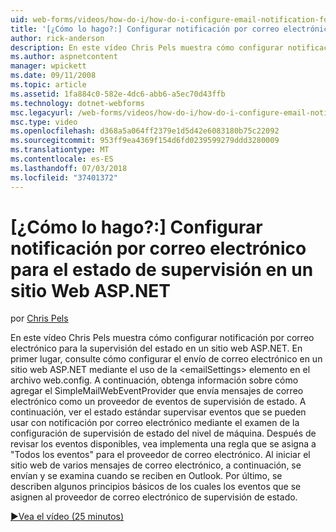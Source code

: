 ```yaml
---
uid: web-forms/videos/how-do-i/how-do-i-configure-email-notification-for-health-monitoring-on-an-aspnet-web-site
title: '[¿Cómo lo hago?:] Configurar notificación por correo electrónico para la supervisión de estado en un sitio Web ASP.NET | Microsoft Docs'
author: rick-anderson
description: En este vídeo Chris Pels muestra cómo configurar notificación por correo electrónico para la supervisión del estado en un sitio web ASP.NET. En primer lugar, consulte cómo configurar el envío de e...
ms.author: aspnetcontent
manager: wpickett
ms.date: 09/11/2008
ms.topic: article
ms.assetid: 1fa884c0-582e-4dc6-abb6-a5ec70d43ffb
ms.technology: dotnet-webforms
msc.legacyurl: /web-forms/videos/how-do-i/how-do-i-configure-email-notification-for-health-monitoring-on-an-aspnet-web-site
msc.type: video
ms.openlocfilehash: d368a5a064ff2379e1d5d42e6083180b75c22092
ms.sourcegitcommit: 953ff9ea4369f154d6fd0239599279ddd3280009
ms.translationtype: MT
ms.contentlocale: es-ES
ms.lasthandoff: 07/03/2018
ms.locfileid: "37401372"
---
```

<a name="how-do-i-configure-email-notification-for-health-monitoring-on-an-aspnet-web-site"></a>[¿Cómo lo hago?:] Configurar notificación por correo electrónico para el estado de supervisión en un sitio Web ASP.NET
====================
por [Chris Pels](https://twitter.com/chrispels)

En este vídeo Chris Pels muestra cómo configurar notificación por correo electrónico para la supervisión del estado en un sitio web ASP.NET. En primer lugar, consulte cómo configurar el envío de correo electrónico en un sitio web ASP.NET mediante el uso de la &lt;emailSettings&gt; elemento en el archivo web.config. A continuación, obtenga información sobre cómo agregar el SimpleMailWebEventProvider que envía mensajes de correo electrónico como un proveedor de eventos de supervisión de estado. A continuación, ver el estado estándar supervisar eventos que se pueden usar con notificación por correo electrónico mediante el examen de la configuración de supervisión de estado del nivel de máquina. Después de revisar los eventos disponibles, vea implementa una regla que se asigna a "Todos los eventos" para el proveedor de correo electrónico. Al iniciar el sitio web de varios mensajes de correo electrónico, a continuación, se envían y se examina cuando se reciben en Outlook. Por último, se describen algunos principios básicos de los cuales los eventos que se asignen al proveedor de correo electrónico de supervisión de estado.

[&#9654;Vea el vídeo (25 minutos)](https://channel9.msdn.com/Blogs/ASP-NET-Site-Videos/how-do-i-configure-email-notification-for-health-monitoring-on-an-aspnet-web-site)
